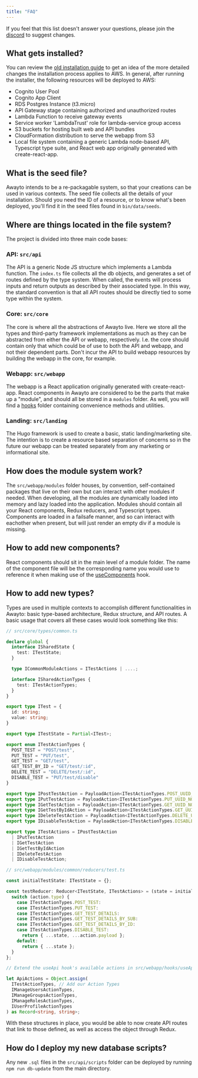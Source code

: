 ```yaml
---
title: "FAQ"
---
```


If you feel that this list doesn't answer your questions, please join the [discord](https://discord.gg/KzpcTrn5DQ) to suggest changes.

## What gets installed?
You can review the [old installation guide](https://github.com/keybittech/awayto/blob/main/INSTALL.md) to get an idea of the more detailed changes the installation process applies to AWS. In general, after running the installer, the following resources will be deployed to AWS:

- Cognito User Pool
- Cognito App Client
- RDS Postgres Instance (t3.micro)
- API Gateway stage containing authorized and unauthorized routes
- Lambda Function to receive gateway events
- Service worker 'LambdaTrust' role for lambda-service group access
- S3 buckets for hosting built web and API bundles
- CloudFormation distribution to serve the webapp from S3
- Local file system containing a generic Lambda node-based API, Typescript type suite, and React web app originally generated with create-react-app.

## What is the seed file?
Awayto intends to be a re-packagable system, so that your creations can be used in various contexts. The seed file collects all the details of your installation. Should you need the ID of a resource, or to know what's been deployed, you'll find it in the seed files found in `bin/data/seeds`.

## Where are things located in the file system?
The project is divided into three main code bases:

### API: `src/api`
The API is a generic Node JS structure which implements a Lambda function. The `index.ts` file collects all the db objects, and generates a set of routes defined by the type system. When called, the events will process inputs and return outputs as described by their associated type. In this way, the standard convention is that all API routes should be directly tied to some type within the system.

### Core: `src/core`
The core is where all the abstractions of Awayto live. Here we store all the types and third-party framework implementations as much as they can be abstracted from either the API or webapp, respectively. I.e. the core should contain only that which could be of use to both the API and webapp, and not their dependent parts. Don't incur the API to build webapp resources by building the webapp in the core, for example.

### Webapp: `src/webapp`
The webapp is a React application originally generated with create-react-app. React components in Awayto are considered to be the parts that make up a "module", and should all be stored in a `modules` folder. As well, you will find a [hooks](https://github.com/keybittech/awayto#hooks) folder containing convenience methods and utilities.

### Landing: `src/landing`
The Hugo framework is used to create a basic, static landing/marketing site. The intention is to create a resource based separation of concerns so in the future our webapp can be treated separately from any marketing or informational site.

## How does the module system work?
The `src/webapp/modules` folder houses, by convention, self-contained packages that live on their own but can interact with other modules if needed. When developing, all the modules are dynamically loaded into memory and lazy loaded into the application. Modules should contain all your React components, Redux reducers, and Typescript types. Components are loaded in a failsafe manner, and so can interact with eachother when present, but will just render an empty div if a module is missing.

## How to add new components?
React components should sit in the main level of a module folder. The name of the component file will be the corresponding name you would use to reference it when making use of the [useComponents](https://github.com/keybittech/awayto#usecomponents) hook.

## How to add new types?
Types are used in multiple contexts to accomplish different functionalities in Awayto: basic type-based architecture, Redux structure, and API routes. A basic usage that covers all these cases would look something like this:

```ts
// src/core/types/common.ts

declare global {
  interface ISharedState {
    test: ITestState;
  }

  type ICommonModuleActions = ITestActions | ....;

  interface ISharedActionTypes {
    test: ITestActionTypes;
  }
}

export type ITest = {
  id: string;
  value: string;
}

export type ITestState = Partial<ITest>;

export enum ITestActionTypes {
  POST_TEST = "POST/test",
  PUT_TEST = "PUT/test",
  GET_TEST = "GET/test",
  GET_TEST_BY_ID = "GET/test/:id",
  DELETE_TEST = "DELETE/test/:id",
  DISABLE_TEST = "PUT/test/disable"
}

export type IPostTestAction = PayloadAction<ITestActionTypes.POST_UUID_NOTES, ITestState>;
export type IPutTestAction = PayloadAction<ITestActionTypes.PUT_UUID_NOTES, ITestState>;
export type IGetTestAction = PayloadAction<ITestActionTypes.GET_UUID_NOTES, ITestState>;
export type IGetTestByIdAction = PayloadAction<ITestActionTypes.GET_UUID_NOTES_BY_ID, ITestState>;
export type IDeleteTestAction = PayloadAction<ITestActionTypes.DELETE_UUID_NOTES, ITestState>;
export type IDisableTestAction = PayloadAction<ITestActionTypes.DISABLE_UUID_NOTES, ITestState[]>;

export type ITestActions = IPostTestAction
  | IPutTestAction
  | IGetTestAction
  | IGetTestByIdAction
  | IDeleteTestAction
  | IDisableTestAction;

// src/webapp/modules/common/reducers/test.ts

const initialTestState: ITestState = {};

const testReducer: Reducer<ITestState, ITestActions> = (state = initialTestState, action) => {
  switch (action.type) {
    case ITestActionTypes.POST_TEST:
    case ITestActionTypes.PUT_TEST:
    case ITestActionTypes.GET_TEST_DETAILS:
    case ITestActionTypes.GET_TEST_DETAILS_BY_SUB:
    case ITestActionTypes.GET_TEST_DETAILS_BY_ID:
    case ITestActionTypes.DISABLE_TEST:
      return { ...state, ...action.payload };
    default:
      return { ...state };
  }
};

// Extend the useApi hook's available actions in src/webapp/hooks/useApi.ts

let ApiActions = Object.assign(
  ITestActionTypes, // Add our Action Types
  IManageUsersActionTypes,
  IManageGroupsActionTypes,
  IManageRolesActionTypes,
  IUserProfileActionTypes
) as Record<string, string>;
```

With these structures in place, you would be able to now create API routes that link to those defined, as well as access the object through Redux.

## How do I deploy my new database scripts?
Any new `.sql` files in the `src/api/scripts` folder can be deployed by running `npm run db-update` from the main directory.

